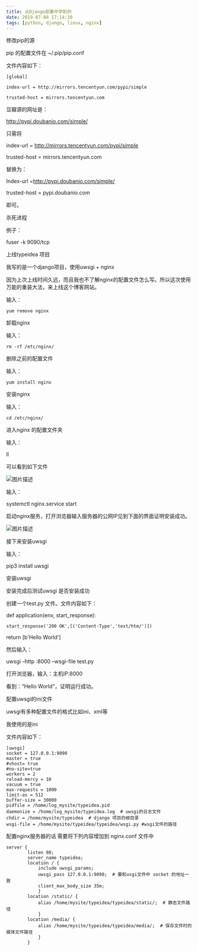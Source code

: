 ```yaml
---
title: 从Django部署中学到的
date: 2019-07-08 17:14:10
tags: [python, django, linux, nginx]
---
```

修改pip的源

pip 的配置文件在 ~/.pip/pip.conf

文件内容如下：

    [global]
    
    index-url = http://mirrors.tencentyun.com/pypi/simple
    
    trusted-host = mirrors.tencentyun.com

 

豆瓣源的网址是：

http://pypi.doubanio.com/simple/

只需将

index-url = http://mirrors.tencentyun.com/pypi/simple

trusted-host = mirrors.tencentyun.com

替换为：

Index-url =http://pypi.doubanio.com/simple/

trusted-host = pypi.doubanio.com

即可。

杀死进程

例子：

fuser -k 9090/tcp

上线typeidea 项目

我写的是一个django项目，使用uwsgi + nginx

因为上次上线时间久远，而且我也不了解nginx的配置文件怎么写。所以这次使用万能的重装大法，来上线这个博客网站。

输入：

    yum remove nginx

卸载nginx

输入：

    rm -rf /etc/nginx/

删除之前的配置文件

输入：

    yum install nginx

安装nginx

输入：

    cd /etc/nginx/

进入nginx 的配置文件夹

输入：

ll

可以看到如下文件


![图片描述][1]


输入：

systemctl nginx.service start

启动nginx服务，打开浏览器输入服务器的公网IP见到下面的界面证明安装成功。

![图片描述][2]

接下来安装uwsgi

输入：

pip3 install uwsgi

安装uwsgi

安装完成后测试uwsgi 是否安装成功

创建一个test.py 文件。文件内容如下：

def application(env, start_response):

    start_response('200 OK',[('Content-Type','text/htm/')])

return [b'Hello World']

然后输入：

uwsgi –http :8000 –wsgi-file test.py

打开浏览器，输入：主机IP:8000

看到：“Hello World“，证明运行成功。

配置uwsgi的ini文件

uwsgi有多种配置文件的格式比如ini、xml等

我使用的是ini

文件内容如下：

    [uwsgi]
    socket = 127.0.0.1:9090
    master = true
    #vhost= true
    #no-site=true
    workers = 2
    reload-mercy = 10
    vacuum = true
    max-requests = 1000
    limit-as = 512
    buffer-size = 30000
    pidfile = /home/log_mysite/typeidea.pid
    daemonize = /home/log_mysite/typeidea.log  # uwsgi的日志文件
    chdir = /home/mysite/typeidea  # django 项目的根目录
    wsgi-file = /home/mysite/typeidea/typeidea/wsgi.py #wsgi文件的路径

配置nginx服务器的话 需要将下列内容增加到 nginx.conf 文件中

    server {
            listen 80;
            server_name typeidea;
            location / {
                include uwsgi_params;
                uwsgi_pass 127.0.0.1:9090;  # 要和usgi文件中 socket 的地址一致
                client_max_body_size 35m;
                }
            location /static/ {
                alias /home/mysite/typeidea/typeidea/static/;  # 静态文件路径
                }
            location /media/ {
                alias /home/mysite/typeidea/typeidea/media/;  # 保存文件时的媒体文件路径
                }
            }


  [1]: /img/bVbuvaO
  [2]: /img/bVbuvaP